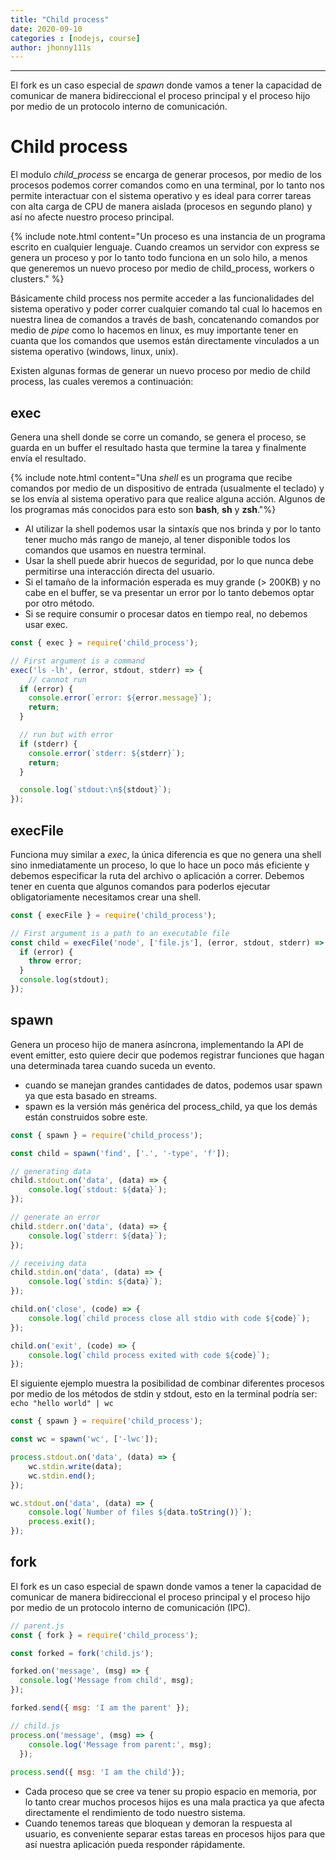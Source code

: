 ```yaml
---
title: "Child process"
date: 2020-09-10
categories : [nodejs, course]
author: jhonny111s
---
```


--------------
El fork es un caso especial de *spawn* donde vamos a tener la capacidad de comunicar de manera bidireccional el proceso principal y el proceso hijo por medio de un protocolo interno de comunicación.

# Child process

El modulo *child_process* se encarga de generar procesos, por medio de los procesos podemos correr comandos como en una terminal, por lo tanto nos permite interactuar con el sistema operativo y es ideal para correr tareas con alta carga de CPU de manera aislada (procesos en segundo plano) y así no afecte nuestro proceso principal.

{% include note.html content="Un proceso es una instancia de un programa escrito en cualquier lenguaje. Cuando creamos un servidor con express se genera un proceso y por lo tanto todo funciona en un solo hilo, a menos que generemos un nuevo proceso por medio de child_process, workers o clusters." %}

Básicamente child process nos permite acceder a las funcionalidades del sistema operativo y poder correr cualquier comando tal cual lo hacemos en nuestra linea de comandos a través de bash, concatenando comandos por medio de *pipe* como lo hacemos en linux, es muy importante tener en cuanta que los comandos que usemos están directamente vinculados a un sistema operativo (windows, linux, unix).

Existen algunas formas de generar un nuevo proceso por medio de child process, las cuales veremos a continuación:

## exec

Genera una shell donde se corre un comando, se genera el proceso, se guarda en un buffer el resultado hasta que termine la tarea y finalmente envía el resultado.


{% include note.html content="Una *shell* es un programa que recibe comandos por medio de un dispositivo de entrada (usualmente el teclado) y se los envía al sistema operativo para que realice alguna acción. Algunos de los programas más conocidos para esto son **bash**, **sh** y **zsh**."%}

- Al utilizar la shell podemos usar la sintaxís que nos brinda y por lo tanto tener mucho más rango de manejo, al tener disponible todos los comandos que usamos en nuestra terminal.
- Usar la shell puede abrir huecos de seguridad, por lo que nunca debe permitirse una interacción directa del usuario.
- Si el tamaño de la información esperada es muy grande (> 200KB) y no cabe en el buffer, se va presentar un error por lo tanto debemos optar por otro método.
- Si se require consumir o procesar datos en tiempo real, no debemos usar exec.

~~~javascript
const { exec } = require('child_process');

// First argument is a command
exec('ls -lh', (error, stdout, stderr) => {
    // cannot run 
  if (error) {
    console.error(`error: ${error.message}`);
    return;
  }

  // run but with error
  if (stderr) {
    console.error(`stderr: ${stderr}`);
    return;
  }

  console.log(`stdout:\n${stdout}`);
});
~~~

## execFile

Funciona muy similar a *exec*, la única diferencia es que no genera una shell sino inmediatamente un proceso, lo que lo hace un poco más eficiente y debemos especificar la ruta del archivo o aplicación a correr. Debemos tener en cuenta que algunos comandos para poderlos ejecutar obligatoriamente necesitamos crear una shell.

~~~javascript
const { execFile } = require('child_process');

// First argument is a path to an executable file
const child = execFile('node', ['file.js'], (error, stdout, stderr) => {
  if (error) {
    throw error;
  }
  console.log(stdout);
});
~~~

## spawn

Genera un proceso hijo de manera asíncrona, implementando la API de event emitter, esto quiere decir que podemos registrar funciones que hagan una determinada tarea cuando suceda un evento.

- cuando se manejan grandes cantidades de datos, podemos usar spawn ya que esta basado en streams.
- spawn es la versión más genérica del process_child, ya que los demás están construidos sobre este.

~~~javascript
const { spawn } = require('child_process');

const child = spawn('find', ['.', '-type', 'f']);

// generating data
child.stdout.on('data', (data) => {
    console.log(`stdout: ${data}`);
});

// generate an error
child.stderr.on('data', (data) => {
    console.log(`stderr: ${data}`);
});

// receiving data
child.stdin.on('data', (data) => {
    console.log(`stdin: ${data}`);
});

child.on('close', (code) => {
    console.log(`child process close all stdio with code ${code}`);
});

child.on('exit', (code) => {
    console.log(`child process exited with code ${code}`);
});
~~~

El siguiente ejemplo muestra la posibilidad de combinar diferentes procesos por medio de los métodos de stdin y stdout, esto en la terminal podría ser: `echo "hello world" | wc`

~~~javascript
const { spawn } = require('child_process');

const wc = spawn('wc', ['-lwc']);

process.stdout.on('data', (data) => {
    wc.stdin.write(data);
    wc.stdin.end();
});

wc.stdout.on('data', (data) => {
    console.log(`Number of files ${data.toString()}`);
    process.exit();
});
~~~

## fork

El fork es un caso especial de spawn donde vamos a tener la capacidad de comunicar de manera bidireccional el proceso principal y el proceso hijo por medio de un protocolo interno de comunicación (IPC).

~~~javascript
// parent.js
const { fork } = require('child_process');

const forked = fork('child.js');

forked.on('message', (msg) => {
  console.log('Message from child', msg);
});

forked.send({ msg: 'I am the parent' });
~~~

~~~javascript
// child.js
process.on('message', (msg) => {
    console.log('Message from parent:', msg);
  });
  
process.send({ msg: 'I am the child'});  
~~~

- Cada proceso que se cree va tener su propio espacio en memoria, por lo tanto crear muchos procesos hijos es una mala practica ya que afecta directamente el rendimiento de todo nuestro sistema.
- Cuando tenemos tareas que bloquean y demoran la respuesta al usuario, es conveniente separar estas tareas en procesos hijos para que así nuestra aplicación pueda responder rápidamente.
